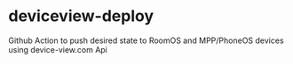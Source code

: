 # deviceview-deploy
Github Action to push desired state to RoomOS and MPP/PhoneOS devices using device-view.com Api
